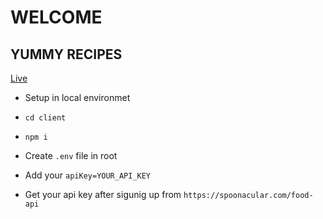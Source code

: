 # WELCOME

## YUMMY RECIPES

[Live](https://master--yummy-recipe-food.netlify.app/)

- Setup in local environmet
- `cd client`
- `npm i`

- Create `.env` file in root
- Add your `apiKey=YOUR_API_KEY`
- Get your api key after sigunig up from `https://spoonacular.com/food-api`
